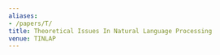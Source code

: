 ```yaml
---
aliases:
- /papers/T/
title: Theoretical Issues In Natural Language Processing
venue: TINLAP
---
```

